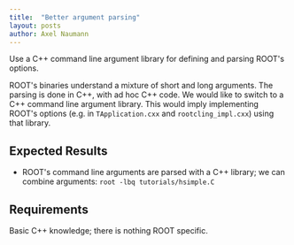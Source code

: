 ```yaml
---
title:  "Better argument parsing"
layout: posts
author: Axel Naumann
---
```


Use a C++ command line argument library for defining and parsing ROOT's options.

ROOT's binaries understand a mixture of short and long arguments. The parsing is done in C++,
with ad hoc C++ code. We would like to switch to a C++ command line argument library.
This would imply implementing ROOT's options (e.g. in `TApplication.cxx` and `rootcling_impl.cxx`)
using that library.

## Expected Results
* ROOT's command line arguments are parsed with a C++ library; we can combine arguments:
`root -lbq tutorials/hsimple.C`

## Requirements
Basic C++ knowledge; there is nothing ROOT specific.

